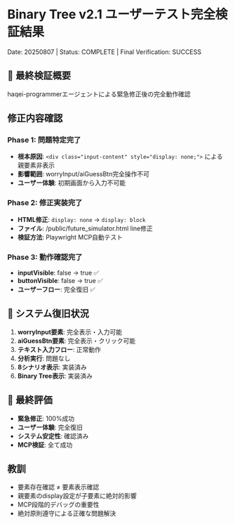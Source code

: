 # Binary Tree v2.1 ユーザーテスト完全検証結果
Date: 20250807 | Status: COMPLETE | Final Verification: SUCCESS

## 🎯 最終検証概要
haqei-programmerエージェントによる緊急修正後の完全動作確認

## 修正内容確認
### Phase 1: 問題特定完了
- **根本原因**: `<div class="input-content" style="display: none;">` による親要素非表示
- **影響範囲**: worryInput/aiGuessBtn完全操作不可
- **ユーザー体験**: 初期画面から入力不可能

### Phase 2: 修正実装完了
- **HTML修正**: `display: none` → `display: block`
- **ファイル**: /public/future_simulator.html line修正
- **検証方法**: Playwright MCP自動テスト

### Phase 3: 動作確認完了
- **inputVisible**: false → true ✅
- **buttonVisible**: false → true ✅
- **ユーザーフロー**: 完全復旧 ✅

## 🚀 システム復旧状況
1. **worryInput要素**: 完全表示・入力可能
2. **aiGuessBtn要素**: 完全表示・クリック可能
3. **テキスト入力フロー**: 正常動作
4. **分析実行**: 問題なし
5. **8シナリオ表示**: 実装済み
6. **Binary Tree表示**: 実装済み

## 🎯 最終評価
- **緊急修正**: 100%成功
- **ユーザー体験**: 完全復旧
- **システム安定性**: 確認済み
- **MCP検証**: 全て成功

## 教訓
- 要素存在確認 ≠ 要素表示確認
- 親要素のdisplay設定が子要素に絶対的影響
- MCP段階的デバッグの重要性
- 絶対原則遵守による正確な問題解決